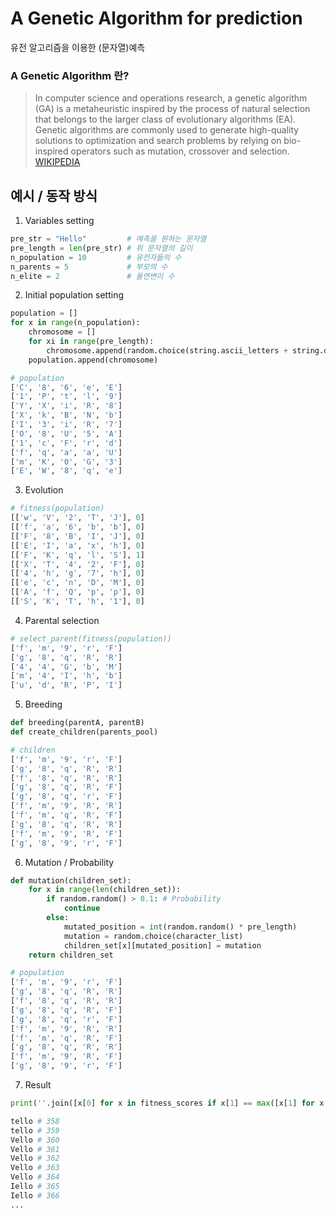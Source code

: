 # A Genetic Algorithm for prediction

유전 알고리즘을 이용한 (문자열)예측

### A Genetic Algorithm 란?
>In computer science and operations research, a genetic algorithm (GA) is a metaheuristic inspired by the process of natural selection that belongs to the larger class of evolutionary algorithms (EA). Genetic algorithms are commonly used to generate high-quality solutions to optimization and search problems by relying on bio-inspired operators such as mutation, crossover and selection.
[WIKIPEDIA](https://en.wikipedia.org/wiki/Genetic_algorithm)

## 예시 / 동작 방식

1. Variables setting

```python
pre_str = "Hello"         # 예측을 원하는 문자열
pre_length = len(pre_str) # 위 문자열의 길이
n_population = 10         # 유전자들의 수
n_parents = 5             # 부모의 수
n_elite = 2               # 돌연변이 수
```

2. Initial population setting

```python
population = [] 
for x in range(n_population):
    chromosome = []
    for xi in range(pre_length):
        chromosome.append(random.choice(string.ascii_letters + string.digits))
    population.append(chromosome)

# population
['C', '8', '6', 'e', 'E']
['1', 'P', 't', 'l', '9']
['Y', 'X', 'i', 'R', '8']
['X', 'k', 'B', 'N', 'b']
['I', '3', 'i', 'R', '7']
['O', '8', 'U', '5', 'A']
['1', 'c', 'F', 'r', 'd']
['f', 'q', 'a', 'a', 'U']
['m', 'K', '0', 'G', '3']
['E', 'W', '8', 'q', 'e']
```

3. Evolution

```python
# fitness(population)
[['w', 'V', '2', 'T', 'J'], 0]
[['f', 'a', '6', 'b', 'b'], 0]
[['F', '8', 'B', 'I', 'J'], 0]
[['E', 'I', 'a', 'x', 'h'], 0]
[['F', 'K', 'q', 'l', 'S'], 1]
[['X', 'T', '4', '2', 'F'], 0]
[['4', 'h', 'g', '7', 'h'], 0]
[['e', 'c', 'n', 'D', 'M'], 0]
[['A', 'f', 'Q', 'p', 'p'], 0]
[['S', 'K', 'T', 'h', '1'], 0]
```

4. Parental selection

```python
# select_parent(fitness(population))
['f', 'm', '9', 'r', 'F']
['g', '8', 'q', 'R', 'R']
['4', '4', 'G', 'b', 'M']
['m', '4', 'I', 'h', 'b']
['u', 'd', 'R', 'P', 'I']
```

5. Breeding

```python
def breeding(parentA, parentB)
def create_children(parents_pool)

# children
['f', 'm', '9', 'r', 'F']
['g', '8', 'q', 'R', 'R']
['f', '8', 'q', 'R', 'R']
['g', '8', 'q', 'R', 'F']
['g', '8', 'q', 'r', 'F']
['f', 'm', '9', 'R', 'R']
['f', 'm', 'q', 'R', 'F']
['g', '8', 'q', 'R', 'R']
['f', 'm', '9', 'R', 'F']
['g', '8', '9', 'r', 'F']
```

6. Mutation / Probability

```python
def mutation(children_set):
    for x in range(len(children_set)):
        if random.random() > 0.1: # Probability
            continue
        else:
            mutated_position = int(random.random() * pre_length)
            mutation = random.choice(character_list)
            children_set[x][mutated_position] = mutation
    return children_set

# population
['f', 'm', '9', 'r', 'F']
['g', '8', 'q', 'R', 'R']
['f', '8', 'q', 'R', 'R']
['g', '8', 'q', 'R', 'F']
['g', '8', 'q', 'r', 'F']
['f', 'm', '9', 'R', 'R']
['f', 'm', 'q', 'R', 'F']
['g', '8', 'q', 'R', 'R']
['f', 'm', '9', 'R', 'F']
['g', '8', '9', 'r', 'F']
```

7. Result

```python
print(''.join([x[0] for x in fitness_scores if x[1] == max([x[1] for x in fitness_scores])][0]))

tello # 358
tello # 359
Vello # 360
Vello # 361
Vello # 362
Vello # 363
Vello # 364
Iello # 365
Iello # 366
...
```
